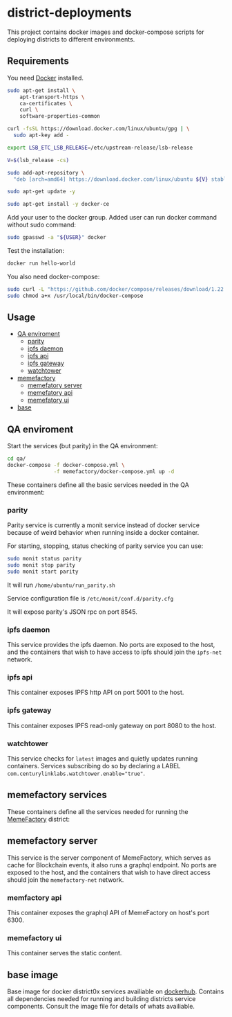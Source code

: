 # district-deployments

This project contains docker images and docker-compose scripts for deploying districts to different environments.

## Requirements

You need [Docker](https://www.docker.com/) installed.

```bash
sudo apt-get install \
    apt-transport-https \
    ca-certificates \
    curl \
    software-properties-common

curl -fsSL https://download.docker.com/linux/ubuntu/gpg | \
  sudo apt-key add -

export LSB_ETC_LSB_RELEASE=/etc/upstream-release/lsb-release

V=$(lsb_release -cs)

sudo add-apt-repository \
  "deb [arch=amd64] https://download.docker.com/linux/ubuntu ${V} stable"

sudo apt-get update -y

sudo apt-get install -y docker-ce
```

Add your user to the docker group. Added user can run docker command without sudo command:
```bash
sudo gpasswd -a "${USER}" docker
```

Test the installation:
```bash
docker run hello-world
```

You also need docker-compose:
``` bash
sudo curl -L "https://github.com/docker/compose/releases/download/1.22.0/docker-compose-$(uname -s)-$(uname -m)" -o /usr/local/bin/docker-compose
sudo chmod a+x /usr/local/bin/docker-compose
```

## Usage
- [QA enviroment](#qa)
  - [parity](#parity)
  - [ipfs daemon](#ipfs-daemon)
  - [ipfs api](#ipfs-api)
  - [ipfs gateway](#gateway)
  - [watchtower](#watchtower)
- [memefactory](#memfactory)
  - [memefatory server](#memfactory-server)
  - [memefatory api](#memefactory-api)
  - [memefatory ui](#memefactory-ui)
- [base](#base)

## <a name="qa"> QA enviroment </a>

Start the services (but parity) in the QA environment:

``` bash
cd qa/
docker-compose -f docker-compose.yml \
               -f memefactory/docker-compose.yml up -d
```

These containers define all the basic services needed in the QA environment:

### <a name="parity"> parity </a>
Parity service is currently a monit service instead of docker service because of weird behavior when running inside a docker container.

For starting, stopping, status checking of parity service you can use:

```bash
sudo monit status parity
sudo monit stop parity
sudo monit start parity
```

It will run `/home/ubuntu/run_parity.sh`

Service configuration file is `/etc/monit/conf.d/parity.cfg`

It will expose parity's JSON rpc on port 8545.

### <a name="ipfs-daemon"> ipfs daemon </a>

This service provides the ipfs daemon.
No ports are exposed to the host, and the containers that wish to have access to ipfs should join the `ipfs-net` network.

### <a name="ipfs-api"> ipfs api </a>

This container exposes IPFS http API on port 5001 to the host.

### <a name="ipfs-gateway"> ipfs gateway </a>

This container exposes IPFS read-only gateway on port 8080 to the host.

### <a name="watchtower"> watchtower </a>

This service checks for `latest` images and quietly updates running containers.
Services subscribing do so by declaring a LABEL `com.centurylinklabs.watchtower.enable="true"`.

## <a name="memefactory"> memefactory services </a>

These containers define all the services needed for running the [MemeFactory](http://memefactory.io) district:

## <a name="memfactory-server"> memefactory server </a>

This service is the server component of MemeFactory, which serves as cache for Blockchain events, it also runs a graphql endpoint.
No ports are exposed to the host, and the containers that wish to have direct access should join the `memefactory-net` network.

### <a name="memefactory-api"> memfactory api </a>

This container exposes the graphql API of MemeFactory on host's port 6300.

### <a name="memefactory-ui"> memefactory ui </a>

This container serves the static content.

## <a name="base"> base image </a>

Base image for docker district0x services availiable on [dockerhub](https://hub.docker.com/r/district0x/base/).
Contains all dependencies needed for running and building districts service components.
Consult the image file for details of whats availiable.
